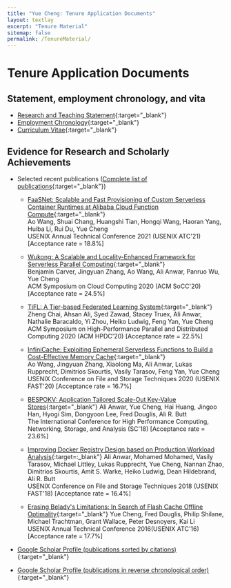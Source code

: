 ```yaml
---
title: "Yue Cheng: Tenure Application Documents"
layout: textlay
excerpt: "Tenure Material"
sitemap: false
permalink: /TenureMaterial/
---
```


# Tenure Application Documents

## Statement, employment chronology, and vita

* [Research and Teaching Statement](/docs/tenure/YueCheng_Research_Teaching_Statement.pdf){:target="\_blank"}
* [Employment Chronology](/docs/tenure/YueCheng_Employment_Chronology.pdf){:target="\_blank"}
* [Curriculum Vitae](/docs/tenure/YueCheng_CV.pdf){:target="\_blank"}

## Evidence for Research and Scholarly Achievements

* Selected recent publications ([Complete list of publications](https://cs.gmu.edu/~yuecheng/publications.html){:target="\_blank"})
	- [FaaSNet: Scalable and Fast Provisioning of Custom Serverless Container Runtimes at Alibaba Cloud Function Compute](https://cs.gmu.edu/~yuecheng/docs/atc21-faasnet.pdf){:target="\_blank"} <br/>
	Ao Wang, Shuai Chang, Huangshi Tian, Hongqi Wang, Haoran Yang, Huiba Li, Rui Du, Yue Cheng<br/>
	USENIX Annual Technical Conference 2021 (USENIX ATC'21) [Acceptance rate = 18.8%]

	- [Wukong: A Scalable and Locality-Enhanced Framework for Serverless Parallel Computing](https://cs.gmu.edu/~yuecheng/docs/socc20-wukong.pdf){:target="\_blank"} <br/>
	Benjamin Carver, Jingyuan Zhang, Ao Wang, Ali Anwar, Panruo Wu, Yue Cheng <br/>
	ACM Symposium on Cloud Computing 2020 (ACM SoCC'20) [Acceptance rate = 24.5%]

	- [TiFL: A Tier-based Federated Learning System](https://cs.gmu.edu/~yuecheng/docs/hpdc20-tifl.pdf){:target="\_blank"} <br/>
	Zheng Chai, Ahsan Ali, Syed Zawad, Stacey Truex, Ali Anwar, Nathalie Baracaldo, Yi Zhou, Heiko Ludwig, Feng Yan, Yue Cheng <br/>
	ACM Symposium on High-Performance Parallel and Distributed Computing 2020 (ACM HPDC'20) [Acceptance rate = 22.5%]

	- [InfiniCache: Exploiting Ephemeral Serverless Functions to Build a Cost-Effective Memory Cache](https://cs.gmu.edu/~yuecheng/docs/fast20-infinicache.pdf){:target="\_blank"} <br/>
	Ao Wang, Jingyuan Zhang, Xiaolong Ma, Ali Anwar, Lukas Rupprecht, Dimitrios Skourtis, Vasily Tarasov, Feng Yan, Yue Cheng <br/>
	USENIX Conference on File and Storage Techniques 2020 (USENIX FAST'20) [Acceptance rate = 16.7%]

	- [BESPOKV: Application Tailored Scale-Out Key-Value Stores](https://cs.gmu.edu/~yuecheng/docs/sc18-bespokv-aa.pdf){:target="\_blank"}
	Ali Anwar, Yue Cheng, Hai Huang, Jingoo Han, Hyogi Sim, Dongyoon Lee, Fred Douglis, Ali R. Butt <br/>
	The International Conference for High Performance Computing, Networking, Storage, and Analysis (SC'18) [Acceptance rate = 23.6%]

	- [Improving Docker Registry Design based on Production Workload Analysis](https://cs.gmu.edu/~yuecheng/docs/fast18-docker.pdf){:target=:\_blank"}
	Ali Anwar, Mohamed Mohamed, Vasily Tarasov, Michael Littley, Lukas Rupprecht, Yue Cheng, Nannan Zhao, Dimitrios Skourtis, Amit S. Warke, Heiko Ludwig, Dean Hildebrand, Ali R. Butt <br/>
	USENIX Conference on File and Storage Techniques 2018 (USENIX FAST'18) [Acceptance rate = 16.4%]

	- [Erasing Belady's Limitations: In Search of Flash Cache Offline Optimality](https://cs.gmu.edu/~yuecheng/docs/atc16-paper-cheng.pdf){:target="\_blank"}
	Yue Cheng, Fred Douglis, Philip Shilane, Michael Trachtman, Grant Wallace, Peter Desnoyers, Kai Li <br/>
	USENIX Annual Technical Conference 2016(USENIX ATC'16) [Acceptance rate = 17.7%]
	
* [Google Scholar Profile (publications sorted by citations)](https://scholar.google.com/citations?user=TMGwBH0AAAAJ&hl=en){:target="\_blank"} 
* [Google Scholar Profile (publications in reverse chronological order)](https://scholar.google.com/citations?hl=en&user=TMGwBH0AAAAJ&view_op=list_works&sortby=pubdate){:target="\_blank"}

